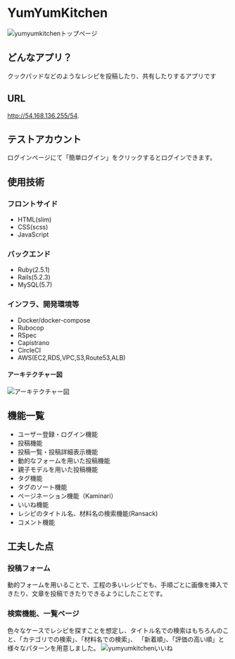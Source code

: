 # YumYumKitchen
![yumyumkitchenトップページ](https://user-images.githubusercontent.com/55547500/77252259-056ac900-6c96-11ea-8222-36c9a67fb4d4.png)

## どんなアプリ？
クックパッドなどのようなレシピを投稿したり、共有したりするアプリです

## URL

http://54.168.136.255/54.

## テストアカウント
ログインページにて「簡単ログイン」をクリックするとログインできます。

## 使用技術

### フロントサイド
- HTML(slim)
- CSS(scss)
- JavaScript

### バックエンド
- Ruby(2.5.1)
- Rails(5.2.3)
- MySQL(5.7)

### インフラ、開発環境等
- Docker/docker-compose
- Rubocop
- RSpec
- Capistrano
- CircleCI
- AWS(EC2,RDS,VPC,S3,Route53,ALB)
#### アーキテクチャー図
![アーキテクチャー図](https://user-images.githubusercontent.com/55547500/77252055-457d7c00-6c95-11ea-9364-e9789d8cd288.png)

## 機能一覧
- ユーザー登録・ログイン機能
- 投稿機能
- 投稿一覧・投稿詳細表示機能
- 動的なフォームを用いた投稿機能
- 親子モデルを用いた投稿機能
- タグ機能
- タグのソート機能
- ページネーション機能（Kaminari）
- いいね機能
- レシピのタイトル名、材料名の検索機能(Ransack)
- コメント機能

## 工夫した点
### 投稿フォーム
動的フォームを用いることで、工程の多いレシピでも、手順ごとに画像を挿入できたり、文章を投稿できたりできるようにしたことです。

### 検索機能、一覧ページ
色々なケースでレシピを探すことを想定し、タイトル名での検索はもちろんのこと、「カテゴリでの検索」、「材料名での検索」、
「新着順」、「評価の高い順」と様々なパターンを用意しました。
![yumyumkitchenいいね](https://user-images.githubusercontent.com/55547500/77252256-01d74200-6c96-11ea-9e55-2d334a58279b.png)

